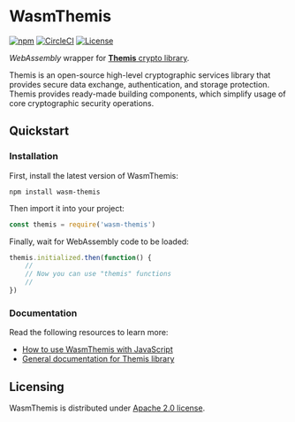 # WasmThemis

[![npm][npm-badge]][npm]
[![CircleCI][circle-ci-badge]][circle-ci]
[![License][license-badge]][license]

_WebAssembly_ wrapper for [**Themis** crypto library][themis].

Themis is an open-source high-level cryptographic services library
that provides secure data exchange, authentication, and storage protection.
Themis provides ready-made building components,
which simplify usage of core cryptographic security operations.

[themis]: https://github.com/cossacklabs/themis
[npm]: https://www.npmjs.com/package/wasm-themis
[npm-badge]: https://img.shields.io/npm/v/wasm-themis.svg
[circle-ci]: https://circleci.com/gh/cossacklabs/themis/tree/master
[circle-ci-badge]: https://circleci.com/gh/cossacklabs/themis/tree/master.svg?style=shield
[license]: LICENSE
[license-badge]: https://img.shields.io/npm/l/wasm-themis.svg

## Quickstart

### Installation

First, install the latest version of WasmThemis:

```
npm install wasm-themis
```

Then import it into your project:

```javascript
const themis = require('wasm-themis')
```

Finally, wait for WebAssembly code to be loaded:

```javascript
themis.initialized.then(function() {
    //
    // Now you can use "themis" functions
    //
})
```

### Documentation

Read the following resources to learn more:

  - [How to use WasmThemis with JavaScript][language-guide]
  - [General documentation for Themis library][docserver]

<!--

TODO: refer to simulators, code samples, and tests here

-->

[language-guide]: https://docs.cossacklabs.com/pages/wasm-howto/
[docserver]: https://docs.cossacklabs.com/products/themis/

## Licensing

WasmThemis is distributed under [Apache 2.0 license](LICENSE).
